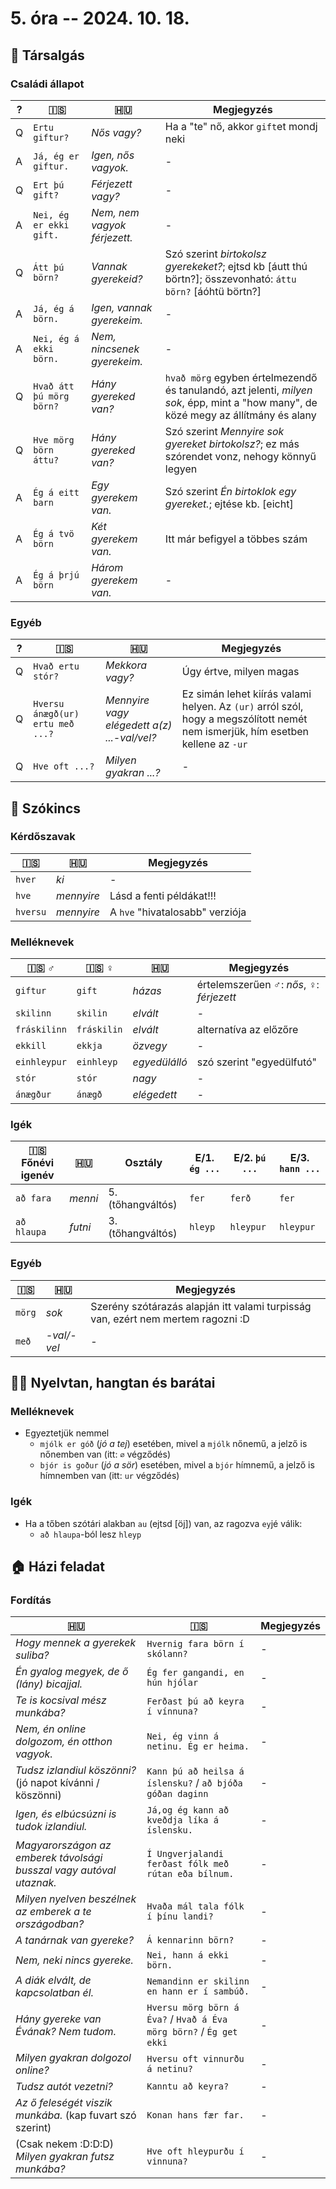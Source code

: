 # 5. óra -- 2024. 10. 18.

## 💬 Társalgás

### Családi állapot

| ? | 🇮🇸                       | 🇭🇺                           | Megjegyzés                                                                                                                          |
| - | ------------------------ | ---------------------------- | ----------------------------------------------------------------------------------------------------------------------------------- |
| Q | `Ertu giftur?`           | _Nős vagy?_                  | Ha a "te" nő, akkor `gift`et mondj neki                                                                                             |
| A | `Já, ég er giftur.`      | _Igen, nős vagyok._          | -                                                                                                                                   |
| Q | `Ert þú gift?`           | _Férjezett vagy?_            | -                                                                                                                                   |
| A | `Nei, ég er ekki gift.`  | _Nem, nem vagyok férjezett._ | -                                                                                                                                   |
| Q | `Átt þú börn?`           | _Vannak gyerekeid?_          | Szó szerint _birtokolsz gyerekeket?_; ejtsd kb [áutt thú börtn?]; összevonható: `áttu börn?` [áóhtü börtn?]                         |
| A | `Já, ég á börn.`         | _Igen, vannak gyerekeim._    | -                                                                                                                                   |
| A | `Nei, ég á ekki börn.`   | _Nem, nincsenek gyerekeim._  | -                                                                                                                                   |
| Q | `Hvað átt þú mörg börn?` | _Hány gyereked van?_         | `hvað mörg` egyben értelmezendő és tanulandó, azt jelenti, _milyen sok_, épp, mint a "how many", de közé megy az állítmány és alany |
| Q | `Hve mörg börn áttu?`    | _Hány gyereked van?_         | Szó szerint _Mennyire sok gyereket birtokolsz?_; ez más szórendet vonz, nehogy könnyű legyen                                        |
| A | `Ég á eitt barn`         | _Egy gyerekem van._          | Szó szerint _Én birtoklok egy gyereket._; ejtése kb. [eicht]                                                                        |
| A | `Ég á tvö börn`          | _Két gyerekem van._          | Itt már befigyel a többes szám                                                                                                      |
| A | `Ég á þrjú börn`         | _Három gyerekem van._        | -                                                                                                                                   |

### Egyéb

| ? | 🇮🇸                               | 🇭🇺                                          | Megjegyzés                                                                                                                      |
| - | -------------------------------- | ------------------------------------------- | ------------------------------------------------------------------------------------------------------------------------------- |
| Q | `Hvað ertu stór?`                | _Mekkora vagy?_                             | Úgy értve, milyen magas                                                                                                         |
| Q | `Hversu ánægð(ur) ertu með ...?` | _Mennyire vagy elégedett a(z) ...-val/vel?_ | Ez simán lehet kiírás valami helyen. Az `(ur)` arról szól, hogy a megszólított nemét nem ismerjük, hím esetben kellene az `-ur` |
| Q | `Hve oft ...?`                   | _Milyen gyakran ...?_                       | -                                                                                                                               |

## 📖 Szókincs

### Kérdőszavak

| 🇮🇸       | 🇭🇺          | Megjegyzés                      |
| -------- | ----------- | ------------------------------- |
| `hver`   | _ki_        | -                               |
| `hve`    | _mennyire_  | Lásd a fenti példákat!!!        |
| `hversu` | _mennyire_  | A `hve` "hivatalosabb" verziója |

### Melléknevek

| 🇮🇸 ♂         | 🇮🇸 ♀        | 🇭🇺            | Megjegyzés                              |
| ------------ | ----------- | ------------- | --------------------------------------- |
| `giftur`     | `gift`      | _házas_       | értelemszerűen ♂: _nős_, ♀: _férjezett_ |
| `skilinn`    | `skilin`    | _elvált_      | -                                       |
| `fráskilinn` | `fráskilin` | _elvált_      | alternatíva az előzőre                  |
| `ekkill`     | `ekkja`     | _özvegy_      | -                                       |
| `einhleypur` | `einhleyp`  | _egyedülálló_ | szó szerint "egyedülfutó"               |
| `stór`       | `stór`      | _nagy_        | -                                       |
| `ánægður`    | `ánægð`     | _elégedett_   | -                                       |

### Igék

| 🇮🇸 Főnévi igenév | 🇭🇺            | Osztály           | E/1. `ég ...` | E/2. `þú ...` | E/3. `hann ...` |
| ---------------- | ------------- | ----------------- | ------------- | ------------- | --------------- |
| `að fara`        | _menni_       | 5. (tőhangváltós) | `fer`         | `ferð   `     | `fer`           |
| `að hlaupa`      | _futni_       | 3. (tőhangváltós) | `hleyp`       | `hleypur`     | `hleypur`       |

### Egyéb

| 🇮🇸     | 🇭🇺          | Megjegyzés                                                                       |
| ------ | ----------- | -------------------------------------------------------------------------------- |
| `mörg` | _sok_       | Szerény szótárazás alapján itt valami turpisság van, ezért nem mertem ragozni :D |
| `með`  | _-val/-vel_ | -                                                                                |

## 👨‍🏫 Nyelvtan, hangtan és barátai

### Melléknevek

* Egyeztetjük nemmel
  * `mjólk er góð` (_jó a tej_) esetében, mivel a `mjólk` nőnemű, a jelző is nőnemben van (itt: `∅` végződés)
  * `bjór is goður` (_jó a sör_) esetében, mivel a `bjór` hímnemű, a jelző is hímnemben van (itt: `ur` végződés)

### Igék

* Ha a tőben szótári alakban `au` (ejtsd [öj]) van, az ragozva `ey`jé válik:
  * `að hlaupa`-ból lesz `hleyp`

## 🏠 Házi feladat

### Fordítás

| 🇭🇺                                                                  | 🇮🇸   | Megjegyzés |
|---------------------------------------------------------------------|------|------------|
| _Hogy mennek a gyerekek suliba?_                                    | `Hvernig fara börn í skólann?`                                     | -           |
| _Én gyalog megyek, de ő (lány) bicajjal._                           | `Ég fer gangandi, en hún hjólar`                                    | -          |
| _Te is kocsival mész munkába?_                                      | `Ferðast þú að keyra í vínnuna?`                                    | -          |
| _Nem, én online dolgozom, én otthon vagyok._                        | `Nei, ég vinn á netinu. Ég er heima.`                               | -          |
| _Tudsz izlandiul köszönni?_ (jó napot kívánni / köszönni)           | `Kann þú að heilsa á íslensku?` / `að bjóða góðan daginn`           | -          |
| _Igen, és elbúcsúzni is tudok izlandiul._                           | `Já,og ég kann að kveðdja líka á íslensku.`                         | -          |
| _Magyarországon az emberek távolsági busszal vagy autóval utaznak._ | `Í Ungverjalandi ferðast fólk með rútan eða bílnum.`                | -          |
| _Milyen nyelven beszélnek az emberek a te országodban?_             | `Hvaða mál tala fólk í þínu landi?`                                 | -          |
| _A tanárnak van gyereke?_                                           | `Á kennarinn börn?`                                                 | -          |
| _Nem, neki nincs gyereke._                                          | `Nei, hann á ekki börn.`                                            | -          |
| _A diák elvált, de kapcsolatban él._                                | `Nemandinn er skilinn en hann er í sambúð.`                         | -          |
| _Hány gyereke van Évának? Nem tudom._                               | `Hversu mörg börn á Éva?` / `Hvað á Éva mörg börn?` / `Ég get ekki` | -          |
| _Milyen gyakran dolgozol online?_                                   | `Hversu oft vinnurðu á netinu?`                                     | -          |
| _Tudsz autót vezetni?_                                              | `Kanntu að keyra?`                                                  | -          |
| _Az ő feleségét viszik munkába._ (kap fuvart szó szerint)           | `Konan hans fær far.`                                               | -          |
| (Csak nekem :D:D:D) _Milyen gyakran futsz munkába?_                 | `Hve oft hleypurðu í vinnuna?`                                      | -          |
